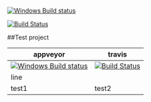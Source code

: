 [![Windows Build status](https://ci.appveyor.com/api/projects/status/github/elv1s42/sandbox?branch=master&svg=true)](https://ci.appveyor.com/project/elv1s42/sandbox/branch/master)

[![Build Status](https://travis-ci.org/elv1s42/Sandbox.svg?branch=master)](https://travis-ci.org/elv1s42/Sandbox)

##Test project


| appveyor |	travis |
| --- | --- |
| [![Windows Build status](https://ci.appveyor.com/api/projects/status/github/elv1s42/sandbox?branch=master&svg=true)](https://ci.appveyor.com/project/elv1s42/sandbox/branch/master) | [![Build Status](https://travis-ci.org/elv1s42/Sandbox.svg?branch=master)](https://travis-ci.org/elv1s42/Sandbox) |
|line|
|test1	| test2|
